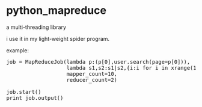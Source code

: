 python_mapreduce
================

a multi-threading library

i use it in my light-weight spider program.

example:

<pre>
job = MapReduceJob(lambda p:(p[0],user.search(page=p[0])), 
                   lambda s1,s2:s1|s2,{i:i for i in xrange(1,100)},
                   mapper_count=10, 
                   reducer_count=2)

job.start()
print job.output()
</pre>
